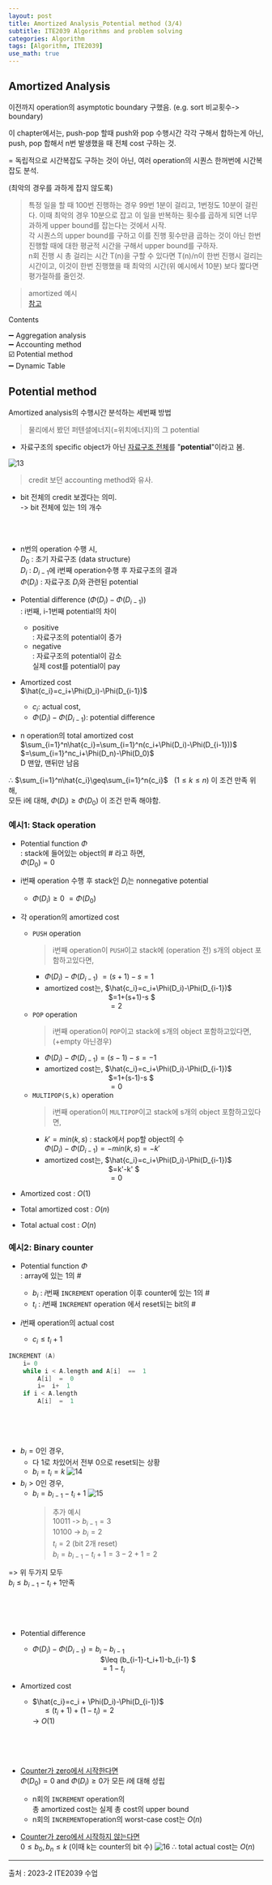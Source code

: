 ```yaml
---
layout: post
title: Amortized Analysis_Potential method (3/4)
subtitle: ITE2039 Algorithms and problem solving
categories: Algorithm
tags: [Algorithm, ITE2039]
use_math: true
---
```



## Amortized Analysis
이전까지 operation의 asymptotic boundary 구했음. (e.g. sort 비교횟수-> boundary)   

이 chapter에서는, push-pop 할때 push와 pop 수행시간 각각 구해서 합하는게 아닌, push, pop 합해서 n번 발생했을 때 전체 cost 구하는 것.   

= 독립적으로 시간복잡도 구하는 것이 아닌, 여러 operation의 시퀀스 한꺼번에 시간복잡도 분석.

(최악의 경우를 과하게 잡지 않도록)

> 특정 일을 할 때 100번 진행하는 경우 99번 1분이 걸리고, 1번정도 10분이 걸린다. 이때 최악의 경우 10분으로 잡고 이 일을 반복하는 횟수를 곱하게 되면 너무 과하게 upper bound를 잡는다는 것에서 시작.   
각 시퀀스의 upper bound를 구하고 이를 진행 횟수만큼 곱하는 것이 아닌 한번 진행할 때에 대한 평균적 시간을 구해서 upper bound를 구하자.   
n회 진행 시 총 걸리는 시간 T(n)을 구할 수 있다면 T(n)/n이 한번 진행시 걸리는 시간이고, 이것이 한번 진행했을 때 최악의 시간(위 예시에서 10분) 보다 짧다면 평가절하를 줄인것.

> amortized 예시   
[참고](https://gazelle-and-cs.tistory.com/87)


Contents      

➖ Aggregation analysis    
➖ Accounting method   
☑️ Potential method   
➖ Dynamic Table


## Potential method
Amortized analysis의 수행시간 분석하는 세번째 방법


> 물리에서 봤던 퍼텐셜에너지(=위치에너지)의 그 potential

- 자료구조의 specific object가 아닌 <u>자료구조 전체</u>를 "**potential**"이라고 봄.



![13][13]
> credit 보던 accounting method와 유사.
- bit 전체의 credit 보겠다는 의미.   
-> bit 전체에 있는 1의 개수

<br><br>

- n번의 operation 수행 시,   
$D_0$ : 초기 자료구조 (data structure)   
$D_i$ : $D_{i-1}$에 i번째 operation수행 후 자료구조의 결과   
$\Phi(D_i)$ : 자료구조 $D_i$와 관련된 potential

- Potential difference ($\Phi(D_i)-\Phi(D_{i-1})$)   
: i번째, i-1번째 potential의 차이   
    - positive   
    : 자료구조의 potential이 증가
    - negative   
    : 자료구조의 potential이 감소   
    실제 cost를 potential이 pay  

- Amortized cost   
$\hat{c_i}=c_i+\Phi(D_i)-\Phi(D_{i-1})$   
    - $c_i$: actual cost,   
    - $\Phi(D_i)-\Phi(D_{i-1})$: potential difference

- n operation의 total amortized cost
$\sum_{i=1}^n\hat{c_i}=\sum_{i=1}^n(c_i+\Phi(D_i)-\Phi(D_{i-1}))$   
$=\sum_{i=1}^nc_i+\Phi(D_n)-\Phi(D_0)$     
D 맨앞, 맨뒤만 남음

$\therefore$ $\sum_{i=1}^n\hat{c_i}\geq\sum_{i=1}^n{c_i}$ &nbsp; ($1\leq k\leq n$) 이 조건 만족 위해,   
모든 i에 대해, $\Phi(D_i) \geq \Phi(D_0)$ 이 조건 만족 해야함.


### 예시1: Stack operation
- Potential function $\Phi$   
: stack에 들어있는 object의 # 라고 하면,    
$\Phi(D_0)=0$

- i번째 operation 수행 후 stack인 $D_i$는 nonnegative potential   
    - $\Phi(D_i)\geq0$  $=\Phi(D_0)$

- 각 operation의 amortized cost
    - ```PUSH``` operation   
        > i번째 operation이 ```PUSH```이고 stack에 (operation 전) s개의 object 포함하고있다면,
        - $\Phi(D_i)-\Phi(D_{i-1})$ $= (s+1)-s=1$
        - amortized cost는, $\hat{c_i}=c_i+\Phi(D_i)-\Phi(D_{i-1})$   
            &nbsp; &nbsp; &nbsp; &nbsp; &nbsp; &nbsp; &nbsp; &nbsp; &nbsp; &nbsp; &nbsp; &nbsp; &nbsp; &nbsp; &nbsp; &nbsp;  $=1+(s+1)-s $   
            &nbsp; &nbsp; &nbsp; &nbsp; &nbsp; &nbsp; &nbsp; &nbsp; &nbsp; &nbsp; &nbsp; &nbsp; &nbsp; &nbsp; &nbsp; &nbsp;  $=2$
    - ```POP``` operation   
        > i번째 operation이 ```POP```이고 stack에 s개의 object 포함하고있다면, (+empty 아닌경우)
        - $\Phi(D_i)-\Phi(D_{i-1})= (s-1)-s=-1$
        - amortized cost는, $\hat{c_i}=c_i+\Phi(D_i)-\Phi(D_{i-1})$   
            &nbsp; &nbsp; &nbsp; &nbsp; &nbsp; &nbsp; &nbsp; &nbsp; &nbsp; &nbsp; &nbsp; &nbsp; &nbsp; &nbsp; &nbsp; &nbsp;  $=1+(s-1)-s $   
            &nbsp; &nbsp; &nbsp; &nbsp; &nbsp; &nbsp; &nbsp; &nbsp; &nbsp; &nbsp; &nbsp; &nbsp; &nbsp; &nbsp; &nbsp; &nbsp;  $=0$
    - ```MULTIPOP(S,k)``` operation   
        > i번째 operation이 ```MULTIPOP```이고 stack에 s개의 object 포함하고있다면,
        - $k'=min(k,s)$ : stack에서 pop할 object의 수   
        $\Phi(D_i)-\Phi(D_{i-1})=-min(k,s)=-k'$
        - amortized cost는, $\hat{c_i}=c_i+\Phi(D_i)-\Phi(D_{i-1})$   
            &nbsp; &nbsp; &nbsp; &nbsp; &nbsp; &nbsp; &nbsp; &nbsp; &nbsp; &nbsp; &nbsp; &nbsp; &nbsp; &nbsp; &nbsp; &nbsp;  $=k'-k' $   
            &nbsp; &nbsp; &nbsp; &nbsp; &nbsp; &nbsp; &nbsp; &nbsp; &nbsp; &nbsp; &nbsp; &nbsp; &nbsp; &nbsp; &nbsp; &nbsp;  $=0$


- Amortized cost : $O(1)$

- Total amortized cost : $O(n)$

- Total actual cost : $O(n)$



### 예시2: Binary counter


- Potential function $\Phi$   
: array에 있는 1의 #  
    - $b_i$ : $i$번째 ```INCREMENT``` operation 이후 counter에 있는 1의 #   
    - $t_i$ : $i$번째 ```INCREMENT``` operation 에서 reset되는 bit의 # 

- $i$번째 operation의 actual cost 
    - $c_i\leq t_i+1$


```cpp
INCREMENT (A)
    i= 0
    while i < A.length and A[i]  ==  1
        A[i]  =  0
        i=  i+  1
    if i < A.length
        A[i]  =  1
```
<br><br><br>

- $b_i=0$인 경우,
    - 다 1로 차있어서 전부 0으로 reset되는 상황
    - $b_i=t_i=k$
    ![14][14]
- $b_i>0$인 경우,
    - $b_i=b_{i-1}-t_i+1$
    ![15][15]
        >추가 예시   
    10011 -> $b_{i-1}=3$   
    10100 -> $b_{i}=2$   
    $t_i=2$ (bit 2개 reset)   
    $b_i=b_{i-1}-t_i+1=3-2+1=2$

=> 위 두가지 모두    
$b_i\leq b_{i-1}-t_i+1$만족

<br><br><br>

- Potential difference
    - $\Phi(D_i)-\Phi(D_{i-1})= b_i-b_{i-1}$   
        &nbsp; &nbsp; &nbsp; &nbsp; &nbsp; &nbsp; &nbsp; &nbsp; &nbsp; &nbsp; &nbsp; &nbsp; &nbsp; &nbsp; &nbsp; &nbsp; &nbsp;  $\leq (b_{i-1}-t_i+1)-b_{i-1} $   
        &nbsp; &nbsp; &nbsp; &nbsp; &nbsp; &nbsp; &nbsp; &nbsp; &nbsp; &nbsp; &nbsp; &nbsp; &nbsp; &nbsp; &nbsp; &nbsp; &nbsp;  $=1-t_i$


- Amortized cost
    - $\hat{c_i}=c_i +  \Phi(D_i)-\Phi(D_{i-1})$   
        &nbsp; &nbsp;&nbsp; $\leq (t_i+1)+(1-t_i)=2$   
        -> $O(1)$


<br><br><br>


- <u>Counter가 zero에서 시작한다면</u>     
$\Phi(D_0)=0$ and $\Phi(D_i)\geq 0$가 모든 $i$에 대해 성립
    - n회의 ```INCREMENT``` operation의   
    총 amortized cost는 실제 총 cost의 upper bound
    - n회의 ```INCREMENT```operation의 worst-case cost는 $O(n)$

- <u>Counter가 zero에서 시작하지 않는다면</u>     
$0\leq b_0, b_n\leq k$ (이때 k는 counter의 bit 수) 
![16][16]
$\therefore$ total actual cost는 $O(n)$



---

[12]: /assets/images/post_img/2023-11-07-AmortizedAnalysis/12.png
[13]: /assets/images/post_img/2023-11-07-AmortizedAnalysis/13.png
[14]: /assets/images/post_img/2023-11-07-AmortizedAnalysis/14.png
[15]: /assets/images/post_img/2023-11-07-AmortizedAnalysis/15.png
[16]: /assets/images/post_img/2023-11-07-AmortizedAnalysis/16.png

[17]: /assets/images/post_img/2023-11-07-AmortizedAnalysis/17.png
[18]: /assets/images/post_img/2023-11-07-AmortizedAnalysis/18.png
[19]: /assets/images/post_img/2023-11-07-AmortizedAnalysis/19.png


출처 : 2023-2 ITE2039 수업  